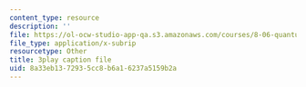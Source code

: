 ```yaml
---
content_type: resource
description: ''
file: https://ol-ocw-studio-app-qa.s3.amazonaws.com/courses/8-06-quantum-physics-iii-spring-2018/8a33eb1372935cc8b6a16237a5159b2a_2-Td1mID8oQ.vtt
file_type: application/x-subrip
resourcetype: Other
title: 3play caption file
uid: 8a33eb13-7293-5cc8-b6a1-6237a5159b2a
---
```

